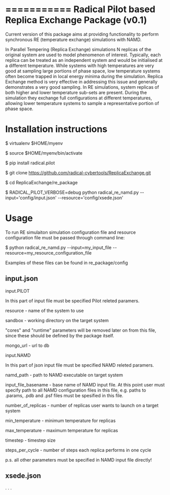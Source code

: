 ===========
Radical Pilot based Replica Exchange Package (v0.1)
===========

Current version of this package aims at providing functionality to 
perform synchronous RE (temperature exchange) simulations with NAMD. 

In Parallel Tempering (Replica Exchange) simulations N replicas of the original system are used to model
phenomenon of interest. Typically, each replica can be treated as an independent system
and would be initialised at a different temperature. While systems with high temperatures are very good at 
sampling large portions of phase space, low temperature systems often become trapped in local energy minima during the simulation. Replica Exchange method is very effective in addressing this issue and generally demonstrates a very good sampling. In RE simulations, system replicas of both higher and lower temperature sub-sets are present. During the simulation they exchange full configurations
at different temperatures, allowing lower temperature systems to sample a representative portion of phase space.


Installation instructions
=========
 
$ virtualenv $HOME/myenv 

$ source $HOME/myenv/bin/activate 

$ pip install radical.pilot

$ git clone https://github.com/radical-cybertools/ReplicaExchange.git 

$ cd ReplicaExchange/re_package 

$ RADICAL_PILOT_VERBOSE=debug python radical_re_namd.py --input='config/input.json' --resource='config/xsede.json'

Usage
=========

To run RE simulaiton simulation configuration file and resource configuration file must
be passed through command line: 

$ python radical_re_namd.py --input=my_input_file --resource=my_resource_configuration_file 

Examples of these files can be found in re_package/config 

input.json 
----------

input.PILOT

In this part of input file must be specified Pilot releted paramers. 

resource - name of the system to use

sandbox - working directory on the target system

"cores" and "runtime" parameters will be removed later on from this file, 
since these should be defined by the package itself.

mongo_url - url to db

input.NAMD

In this part of json input file must be specified NAMD releted paramers. 

namd_path - path to NAMD executable on target system

input_file_basename - base name of NAMD input file. At this point user must 
specify path to all NAMD configuration files in this file, e.g. paths to .params, 
.pdb and .psf files must be spesified in this file. 

number_of_replicas - number of replicas user wants to launch on a target system

min_temperature - minimum temperature for replicas

max_temperature - maximum temperature for replicas  

timestep - timestep size

steps_per_cycle - number of steps each replica performs in one cycle

p.s. all other parameters must be specified in NAMD input file directly!

xsede.json 
----------

. . .


